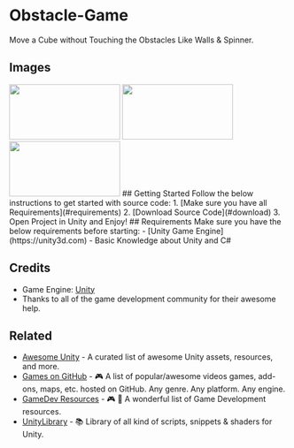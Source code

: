 # Obstacle-Game
Move a Cube without Touching the Obstacles Like Walls &amp; Spinner.
## Images
<img src="https://user-images.githubusercontent.com/50129883/126026816-43cff967-874b-4262-9477-f5a4d1756283.jpg" width="200" height="100">
<img src="https://user-images.githubusercontent.com/50129883/126026829-d1080af4-41cb-47e4-839d-d5a67b28c0b7.jpg" width="200" height="100">
<img src="https://user-images.githubusercontent.com/50129883/126026846-7cdcbcd4-b9c8-44a1-84ec-7a80911708f8.jpg" width="200" height="100">
## Getting Started
Follow the below instructions to get started with source code:
1. [Make sure you have all Requirements](#requirements)
2. [Download Source Code](#download)
3. Open Project in Unity and Enjoy!
## Requirements
Make sure you have the below requirements before starting:
- [Unity Game Engine](https://unity3d.com)
- Basic Knowledge about Unity and C#

## Credits
- Game Engine: [Unity](https://unity3d.com/)
- Thanks to all of the game development community for their awesome help.
## Related
- [Awesome Unity](https://github.com/RyanNielson/awesome-unity) - A curated list of awesome Unity assets, resources, and more.
- [Games on GitHub](https://github.com/leereilly/games/) - 🎮 A list of popular/awesome videos games, add-ons, maps, etc. hosted on GitHub. Any genre. Any platform. Any engine.
- [GameDev Resources](https://github.com/Kavex/GameDev-Resources) - 🎮 🎲 A wonderful list of Game Development resources.
- [UnityLibrary](https://github.com/UnityCommunity/UnityLibrary) - 📚 Library of all kind of scripts, snippets & shaders for Unity.


